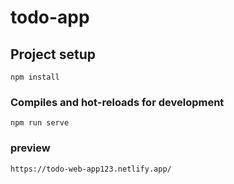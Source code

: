 # todo-app

## Project setup
```
npm install
```

### Compiles and hot-reloads for development
```
npm run serve
```
### preview
```
https://todo-web-app123.netlify.app/
```
